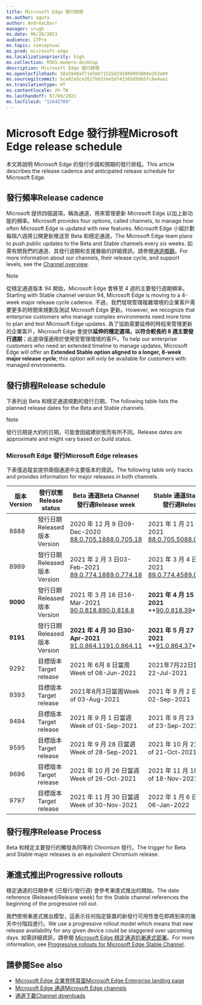 ```yaml
---
title: Microsoft Edge 發行排程
ms.author: aguta
author: AndreaLBarr
manager: srugh
ms.date: 06/28/2021
audience: ITPro
ms.topic: conceptual
ms.prod: microsoft-edge
ms.localizationpriority: high
ms.collection: M365-modern-desktop
description: Microsoft Edge 發行排程
ms.openlocfilehash: 58a5948af71e5667152bd29200d993888e263a89
ms.sourcegitcommit: bce02a5ce2617bb37ee5d743365d50b5fc8e4aa1
ms.translationtype: HT
ms.contentlocale: zh-TW
ms.lasthandoff: 07/09/2021
ms.locfileid: "11642709"
---
```

# <a name="microsoft-edge-release-schedule"></a><span data-ttu-id="5203f-103">Microsoft Edge 發行排程</span><span class="sxs-lookup"><span data-stu-id="5203f-103">Microsoft Edge release schedule</span></span>

<span data-ttu-id="5203f-104">本文將說明 Microsoft Edge 的發行步調和預期的發行排程。</span><span class="sxs-lookup"><span data-stu-id="5203f-104">This article describes the release cadence and anticipated release schedule for Microsoft Edge.</span></span>

## <a name="release-cadence"></a><span data-ttu-id="5203f-105">發行頻率</span><span class="sxs-lookup"><span data-stu-id="5203f-105">Release cadence</span></span>

<span data-ttu-id="5203f-106">Microsoft 提供四個選項，稱為通道，用來管理更新 Microsoft Edge 以加上新功能的頻率。</span><span class="sxs-lookup"><span data-stu-id="5203f-106">Microsoft provides four options, called channels, to manage how often Microsoft Edge is updated with new features.</span></span> <span data-ttu-id="5203f-107">Microsoft Edge 小組計劃每隔六週將公開更新推送至 Beta 和穩定通道。</span><span class="sxs-lookup"><span data-stu-id="5203f-107">The Microsoft Edge team plans to push public updates to the Beta and Stable channels every six weeks.</span></span> <span data-ttu-id="5203f-108">如需有關我們的通道、其發行週期和支援層級的詳細資訊，請參閱[通道概觀](./microsoft-edge-channels.md#channel-overview)。</span><span class="sxs-lookup"><span data-stu-id="5203f-108">For more information about our channels, their release cycle, and support levels, see the [Channel overview](./microsoft-edge-channels.md#channel-overview).</span></span>

> [!NOTE]
> <span data-ttu-id="5203f-109">從穩定通道版本 94 開始，Microsoft Edge 會移至 4 週的主要發行週期頻率。</span><span class="sxs-lookup"><span data-stu-id="5203f-109">Starting with Stable channel version 94, Microsoft Edge is moving to a 4-week major release cycle cadence.</span></span> <span data-ttu-id="5203f-110">不過，我們發現管理複雜環境的企業客戶需要更多的時間來規劃及測試 Microsoft Edge 更新。</span><span class="sxs-lookup"><span data-stu-id="5203f-110">However, we recognize that enterprise customers who manage complex environments need more time to plan and test Microsoft Edge updates.</span></span> <span data-ttu-id="5203f-111">為了協助需要延伸的時程來管理更新的企業客戶，Microsoft Edge 會提供**延伸的穩定選項，以符合較長的 8 週主要發行週期**；此選項僅適用於使用受管理環境的客戶。</span><span class="sxs-lookup"><span data-stu-id="5203f-111">To help our enterprise customers who need an extended timeline to manage updates, Microsoft Edge will offer an **Extended Stable option aligned to a longer, 8-week major release cycle**; this option will only be available for customers with managed environments.</span></span>

## <a name="release-schedule"></a><span data-ttu-id="5203f-112">發行排程</span><span class="sxs-lookup"><span data-stu-id="5203f-112">Release schedule</span></span>

<span data-ttu-id="5203f-113">下表列出 Beta 和穩定通道規劃的發行日期。</span><span class="sxs-lookup"><span data-stu-id="5203f-113">The following table lists the planned release dates for the Beta and Stable channels.</span></span>

> [!NOTE]
> <span data-ttu-id="5203f-114">發行日期是大約的日期，可能會因組建狀態而有所不同。</span><span class="sxs-lookup"><span data-stu-id="5203f-114">Release dates are approximate and might vary based on build status.</span></span>

### <a name="microsoft-edge-releases"></a><span data-ttu-id="5203f-115">Microsoft Edge 發行</span><span class="sxs-lookup"><span data-stu-id="5203f-115">Microsoft Edge releases</span></span>

<span data-ttu-id="5203f-116">下表僅追蹤並提供兩個通道中主要版本的資訊。</span><span class="sxs-lookup"><span data-stu-id="5203f-116">The following table only tracks and provides information for major releases in both channels.</span></span>

| <span data-ttu-id="5203f-117">版本</span><span class="sxs-lookup"><span data-stu-id="5203f-117">Version</span></span> | <span data-ttu-id="5203f-118">發行狀態</span><span class="sxs-lookup"><span data-stu-id="5203f-118">Release status</span></span> | <span data-ttu-id="5203f-119">Beta 通道</span><span class="sxs-lookup"><span data-stu-id="5203f-119">Beta Channel</span></span><br><span data-ttu-id="5203f-120">發行週</span><span class="sxs-lookup"><span data-stu-id="5203f-120">Release week</span></span> | <span data-ttu-id="5203f-121">Stable 通道</span><span class="sxs-lookup"><span data-stu-id="5203f-121">Stable Channel</span></span><br><span data-ttu-id="5203f-122">發行週</span><span class="sxs-lookup"><span data-stu-id="5203f-122">Release week</span></span> |
|---------|-----|------|--------|
| <span data-ttu-id="5203f-123">88</span><span class="sxs-lookup"><span data-stu-id="5203f-123">88</span></span> | <span data-ttu-id="5203f-124">發行日期</span><span class="sxs-lookup"><span data-stu-id="5203f-124">Released</span></span><br><span data-ttu-id="5203f-125">版本</span><span class="sxs-lookup"><span data-stu-id="5203f-125">Version</span></span> | <span data-ttu-id="5203f-126">2020 年 12 月 9 日</span><span class="sxs-lookup"><span data-stu-id="5203f-126">09-Dec-2020</span></span><br>[<span data-ttu-id="5203f-127">88.0.705.18</span><span class="sxs-lookup"><span data-stu-id="5203f-127">88.0.705.18</span></span>](/deployedge/microsoft-edge-relnote-archive-beta-channel.md#version-88070518-december-9) | <span data-ttu-id="5203f-128">2021 年 1 月 21 日</span><span class="sxs-lookup"><span data-stu-id="5203f-128">21-Jan-2021</span></span><br>[<span data-ttu-id="5203f-129">88.0.705.50</span><span class="sxs-lookup"><span data-stu-id="5203f-129">88.0.705.50</span></span>](/microsoft-edge-relnote-archive-stable-channel.md#version-88070550-january-21)|
| <span data-ttu-id="5203f-130">89</span><span class="sxs-lookup"><span data-stu-id="5203f-130">89</span></span> | <span data-ttu-id="5203f-131">發行日期</span><span class="sxs-lookup"><span data-stu-id="5203f-131">Released</span></span><br><span data-ttu-id="5203f-132">版本</span><span class="sxs-lookup"><span data-stu-id="5203f-132">Version</span></span> | <span data-ttu-id="5203f-133">2021 年 2 月 3 日</span><span class="sxs-lookup"><span data-stu-id="5203f-133">03-Feb-2021</span></span><br>[<span data-ttu-id="5203f-134">89.0.774.18</span><span class="sxs-lookup"><span data-stu-id="5203f-134">89.0.774.18</span></span>](/deployedge/microsoft-edge-relnote-beta-channel.md#version-89077423-february-8) | <span data-ttu-id="5203f-135">2021 年 3 月 4 日</span><span class="sxs-lookup"><span data-stu-id="5203f-135">04-Mar-2021</span></span><br>[<span data-ttu-id="5203f-136">89.0.774.45</span><span class="sxs-lookup"><span data-stu-id="5203f-136">89.0.774.45</span></span>](/microsoft-edge-relnote-stable-channel.md#version-89077445-march-4) |
| **<span data-ttu-id="5203f-137">90</span><span class="sxs-lookup"><span data-stu-id="5203f-137">90</span></span>** | <span data-ttu-id="5203f-138">發行日期</span><span class="sxs-lookup"><span data-stu-id="5203f-138">Released</span></span><br><span data-ttu-id="5203f-139">版本</span><span class="sxs-lookup"><span data-stu-id="5203f-139">Version</span></span> | <span data-ttu-id="5203f-140">2021 年 3 月 16 日</span><span class="sxs-lookup"><span data-stu-id="5203f-140">16-Mar-2021</span></span><br>[<span data-ttu-id="5203f-141">90.0.818.8</span><span class="sxs-lookup"><span data-stu-id="5203f-141">90.0.818.8</span></span>](/deployedge/microsoft-edge-relnote-beta-channel.md#version-9008188-march-16) | **<span data-ttu-id="5203f-142">2021 年 4 月 15 日</span><span class="sxs-lookup"><span data-stu-id="5203f-142">15-Apr-2021</span></span>**<BR><span data-ttu-id="5203f-143">\*\*[90.0.818.39](/deployedge/microsoft-edge-relnote-stable-channel#version-90081839-april-15)</span><span class="sxs-lookup"><span data-stu-id="5203f-143">\*\*[90.0.818.39](/deployedge/microsoft-edge-relnote-stable-channel#version-90081839-april-15)</span></span> |
| **<span data-ttu-id="5203f-144">91</span><span class="sxs-lookup"><span data-stu-id="5203f-144">91</span></span>** | <span data-ttu-id="5203f-145">發行日期</span><span class="sxs-lookup"><span data-stu-id="5203f-145">Released</span></span><br><span data-ttu-id="5203f-146">版本</span><span class="sxs-lookup"><span data-stu-id="5203f-146">Version</span></span> | **<span data-ttu-id="5203f-147">2021 年 4 月 30 日</span><span class="sxs-lookup"><span data-stu-id="5203f-147">30-Apr-2021</span></span>**<br>[<span data-ttu-id="5203f-148">91.0.864.11</span><span class="sxs-lookup"><span data-stu-id="5203f-148">91.0.864.11</span></span>](/deployedge/microsoft-edge-relnote-beta-channel.md#version-91086411-april-30) | **<span data-ttu-id="5203f-149">2021 年 5 月 27 日</span><span class="sxs-lookup"><span data-stu-id="5203f-149">27-May-2021</span></span>**<BR><span data-ttu-id="5203f-150">\*\*[91.0.864.37](/deployedge/microsoft-edge-relnote-stable-channel#version-91086437-may-27)</span><span class="sxs-lookup"><span data-stu-id="5203f-150">\*\*[91.0.864.37](/deployedge/microsoft-edge-relnote-stable-channel#version-91086437-may-27)</span></span> |
| <span data-ttu-id="5203f-151">92</span><span class="sxs-lookup"><span data-stu-id="5203f-151">92</span></span> | <span data-ttu-id="5203f-152">目標版本</span><span class="sxs-lookup"><span data-stu-id="5203f-152">Target release</span></span> | <span data-ttu-id="5203f-153">2021 年 6月 8 日當周</span><span class="sxs-lookup"><span data-stu-id="5203f-153">Week of 08-Jun-2021</span></span> | <span data-ttu-id="5203f-154">2021年7月22日當周</span><span class="sxs-lookup"><span data-stu-id="5203f-154">Week of 22-Jul-2021</span></span> |
| <span data-ttu-id="5203f-155">93</span><span class="sxs-lookup"><span data-stu-id="5203f-155">93</span></span> | <span data-ttu-id="5203f-156">目標版本</span><span class="sxs-lookup"><span data-stu-id="5203f-156">Target release</span></span> | <span data-ttu-id="5203f-157">2021年8月3日當周</span><span class="sxs-lookup"><span data-stu-id="5203f-157">Week of 03-Aug-2021</span></span> | <span data-ttu-id="5203f-158">2021 年 9 月 2 日當週</span><span class="sxs-lookup"><span data-stu-id="5203f-158">Week of 02-Sep-2021</span></span> |
| <span data-ttu-id="5203f-159">94</span><span class="sxs-lookup"><span data-stu-id="5203f-159">94</span></span> | <span data-ttu-id="5203f-160">目標版本</span><span class="sxs-lookup"><span data-stu-id="5203f-160">Target release</span></span> | <span data-ttu-id="5203f-161">2021 年 9 月 1 日當週</span><span class="sxs-lookup"><span data-stu-id="5203f-161">Week of 01-Sep-2021</span></span> | <span data-ttu-id="5203f-162">2021 年 9 月 23 日當週</span><span class="sxs-lookup"><span data-stu-id="5203f-162">Week of 23-Sep-2021</span></span> |
| <span data-ttu-id="5203f-163">95</span><span class="sxs-lookup"><span data-stu-id="5203f-163">95</span></span> | <span data-ttu-id="5203f-164">目標版本</span><span class="sxs-lookup"><span data-stu-id="5203f-164">Target release</span></span> | <span data-ttu-id="5203f-165">2021 年 9 月 28 日當週</span><span class="sxs-lookup"><span data-stu-id="5203f-165">Week of 28-Sep-2021</span></span> | <span data-ttu-id="5203f-166">2021 年 10 月 21 日當週</span><span class="sxs-lookup"><span data-stu-id="5203f-166">Week of 21-Oct-2021</span></span> |
| <span data-ttu-id="5203f-167">96</span><span class="sxs-lookup"><span data-stu-id="5203f-167">96</span></span> | <span data-ttu-id="5203f-168">目標版本</span><span class="sxs-lookup"><span data-stu-id="5203f-168">Target release</span></span> | <span data-ttu-id="5203f-169">2021 年 10 月 26 日當週</span><span class="sxs-lookup"><span data-stu-id="5203f-169">Week of 26-Oct-2021</span></span> | <span data-ttu-id="5203f-170">2021 年 11 月 18 日當週</span><span class="sxs-lookup"><span data-stu-id="5203f-170">Week of 18-Nov-2021</span></span> |
| <span data-ttu-id="5203f-171">97</span><span class="sxs-lookup"><span data-stu-id="5203f-171">97</span></span> | <span data-ttu-id="5203f-172">目標版本</span><span class="sxs-lookup"><span data-stu-id="5203f-172">Target release</span></span> | <span data-ttu-id="5203f-173">2021 年 11 月 30 日當週</span><span class="sxs-lookup"><span data-stu-id="5203f-173">Week of 30-Nov-2021</span></span> | <span data-ttu-id="5203f-174">2022 年 1 月 6 日當週</span><span class="sxs-lookup"><span data-stu-id="5203f-174">Week of 06-Jan-2022</span></span> |

## <a name="release-process"></a><span data-ttu-id="5203f-175">發行程序</span><span class="sxs-lookup"><span data-stu-id="5203f-175">Release Process</span></span>

<span data-ttu-id="5203f-176">Beta 和穩定主要發行的觸發為同等的 Chromium 發行。</span><span class="sxs-lookup"><span data-stu-id="5203f-176">The trigger for Beta and Stable major releases is an equivalent Chromium release.</span></span>

## <a name="progressive-rollouts"></a><span data-ttu-id="5203f-177">漸進式推出</span><span class="sxs-lookup"><span data-stu-id="5203f-177">Progressive rollouts</span></span>

<span data-ttu-id="5203f-178">穩定通道的日期參考 (已發行/發行週) 會參考漸進式推出的開始。</span><span class="sxs-lookup"><span data-stu-id="5203f-178">The date reference (Released/Release week) for the Stable channel references the beginning of the progressive roll out.</span></span>

<span data-ttu-id="5203f-179">我們使用漸進式推出模型，這表示任何指定裝置的新發行可用性會在即將到來的幾天中分階段進行。</span><span class="sxs-lookup"><span data-stu-id="5203f-179">We use a progressive rollout model which means that new release availability for any given device could be staggered over upcoming days.</span></span> <span data-ttu-id="5203f-180">如需詳細資訊，請參閱 [Microsoft Edge 穩定通道的漸進式部署](/deployedge/microsoft-edge-update-progressive-rollout)。</span><span class="sxs-lookup"><span data-stu-id="5203f-180">For more information, see [Progressive rollouts for Microsoft Edge Stable Channel](/deployedge/microsoft-edge-update-progressive-rollout).</span></span>

## <a name="see-also"></a><span data-ttu-id="5203f-181">請參閱</span><span class="sxs-lookup"><span data-stu-id="5203f-181">See also</span></span>

- [<span data-ttu-id="5203f-182">Microsoft Edge 企業登陸頁面</span><span class="sxs-lookup"><span data-stu-id="5203f-182">Microsoft Edge Enterprise landing page</span></span>](https://aka.ms/EdgeEnterprise)
- [<span data-ttu-id="5203f-183">Microsoft Edge 通道</span><span class="sxs-lookup"><span data-stu-id="5203f-183">Microsoft Edge channels</span></span>](/deployedge/microsoft-edge-channels)
- [<span data-ttu-id="5203f-184">通道下載</span><span class="sxs-lookup"><span data-stu-id="5203f-184">Channel downloads</span></span>](https://www.microsoft.com/edge/business/download)